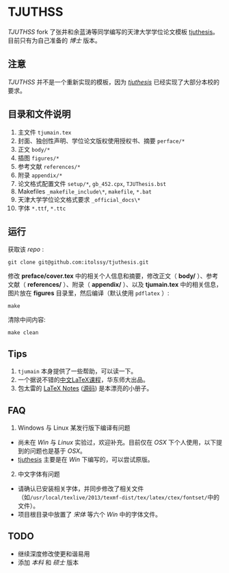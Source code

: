 # TJUTHSS

_TJUTHSS_ fork 了张井和余蓝涛等同学编写的天津大学学位论文模板 [tjuthesis][tjuthesis]。目前只有为自己准备的 _博士_ 版本。


## 注意

_TJUTHSS_ 并不是一个重新实现的模板，因为 _[tjuthesis][tjuthesis]_ 已经实现了大部分本校的要求。

## 目录和文件说明

1. 主文件 `tjumain.tex`
2. 封面、独创性声明、学位论文版权使用授权书、摘要 `perface/*`
3. 正文 `body/*`
4. 插图 `figures/*`
5. 参考文献 `references/*`
6. 附录 `appendix/*`
7. 论文格式配置文件 `setup/*`, `gb_452.cpx`, `TJUThesis.bst`
8. Makefiles `_makefile_include\*`, `makefile`, `*.bat`
9. 天津大学学位论文格式要求 `_official_docs\*`
0. 字体 `*.ttf`, `*.ttc`

## 运行

获取该 _repo_ :

    git clone git@github.com:itolssy/tjuthesis.git
 
修改 **preface/cover.tex** 中的相关个人信息和摘要，修改正文（ **body/** ）、参考文献（ **references/** ）、附录（ **appendix/** ）、以及 **tjumain.tex** 中的相关信息，图片放在 **figures** 目录里，然后编译（默认使用 `pdflatex` ）:

    make
    
清除中间内容:
   
    make clean


## Tips

1. `tjumain` 本身提供了一些帮助，可以读一下。
2. 一个据说不错的[中文LaTeX课程](http://math.ecnu.edu.cn/~latex/ "LaTeX 科技排版")，华东师大出品。
3. 包太雷的 [LaTeX Notes](http://www.dralpha.com/zh/tech/lnotes2.pdf "雷太赫排版系统简介 v2.0") ([源码](http://www.dralpha.com/zh/tech/lnotes2.zip)) 是本漂亮的小册子。


## FAQ

1. Windows 与 Linux 某发行版下编译有问题
 * 尚未在 _Win_ 与 _Linux_ 实验过，欢迎补充。目前仅在 _OSX_ 下个人使用，以下提到的问题也是基于 _OSX_。
 * [tjuthesis][tjuthesis] 主要是在 _Win_ 下编写的，可以尝试原版。
2. 中文字体有问题
 * 请确认已安装相关字体，并同步修改了相关文件（如`/usr/local/texlive/2013/texmf-dist/tex/latex/ctex/fontset/`中的文件）。
 * 项目根目录中放置了 _宋体_ 等六个 _Win_ 中的字体文件。


## TODO

* 继续深度修改使更和谐易用
* 添加 _本科_ 和 _硕士_ 版本

[tjuthesis]: https://code.google.com/p/tjuthesis/ "about tjuthesis"
